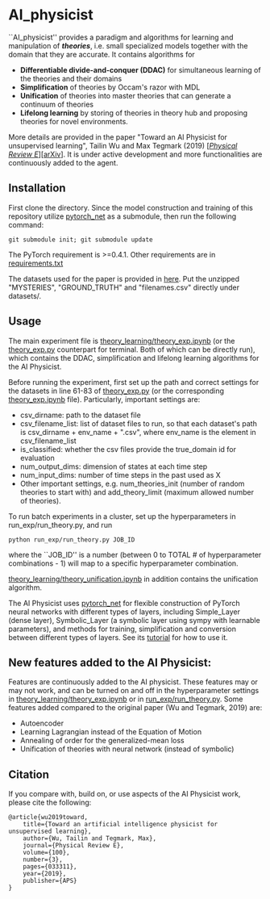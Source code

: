 # AI_physicist

``AI_physicist'' provides a paradigm and algorithms for learning and manipulation of ***theories***, i.e. small specialized models together with the domain that they are accurate. It contains algorithms for 
- **Differentiable divide-and-conquer (DDAC)** for simultaneous learning of the theories and their domains
- **Simplification** of theories by Occam's razor with MDL
- **Unification** of theories into master theories that can generate a continuum of theories
- **Lifelong learning** by storing of theories in theory hub and proposing theories for novel environments.

More details are provided in the paper "Toward an AI Physicist for unsupervised learning", Tailin Wu and Max Tegmark (2019) \[[*Physical Review E*](https://journals.aps.org/pre/abstract/10.1103/PhysRevE.100.033311)\]\[[arXiv](https://arxiv.org/abs/1810.10525)\]. It is under active development and more functionalities are continuously added to the agent.

## Installation
First clone the directory. Since the model construction and training of this repository utilize [pytorch_net](https://github.com/tailintalent/pytorch_net) as a submodule, then run the following command:
```
git submodule init; git submodule update
```

The PyTorch requirement is >=0.4.1. Other requirements are in [requirements.txt](https://github.com/tailintalent/AI_physicist/blob/master/requirements.txt)

The datasets used for the paper is provided in [here](https://space.mit.edu/home/tegmark/aiphysicist.html). Put the unzipped "MYSTERIES", "GROUND_TRUTH" and "filenames.csv" directly under datasets/.

## Usage
The main experiment file is [theory_learning/theory_exp.ipynb](https://github.com/tailintalent/AI_physicist/blob/master/theory_learning/theory_exp.ipynb) (or the [theory_exp.py](https://github.com/tailintalent/AI_physicist/blob/master/theory_learning/theory_exp.py) counterpart for terminal. Both of which can be directly run), which contains the DDAC, simplification and lifelong learning algorithms for the AI Physicist.

Before running the experiment, first set up the path and correct settings for the datasets in line 61-83 of [theory_exp.py](https://github.com/tailintalent/AI_physicist/blob/master/theory_learning/theory_exp.py) (or the corresponding [theory_exp.ipynb](https://github.com/tailintalent/AI_physicist/blob/master/theory_learning/theory_exp.ipynb) file). Particularly, important settings are:
- csv_dirname: path to the dataset file
- csv_filename_list: list of dataset files to run, so that each dataset's path is csv_dirname + env_name + ".csv", where env_name is the element in csv_filename_list
- is_classified: whether the csv files provide the true_domain id for evaluation
- num_output_dims: dimension of states at each time step
- num_input_dims: number of time steps in the past used as X
- Other important settings, e.g. num_theories_init (number of random theories to start with) and add_theory_limit (maximum allowed number of theories).

To run batch experiments in a cluster, set up the hyperparameters in run_exp/run_theory.py, and run
```
python run_exp/run_theory.py JOB_ID
```
where the ``JOB_ID'' is a number (between 0 to TOTAL # of hyperparameter combinations - 1) will map to a specific hyperparameter combination.

[theory_learning/theory_unification.ipynb](https://github.com/tailintalent/AI_physicist/blob/master/theory_learning/theory_unification.ipynb) in addition contains the unification algorithm.

The AI Physicist uses [pytorch_net](https://github.com/tailintalent/pytorch_net) for flexible construction of PyTorch neural networks with different types of layers, including Simple_Layer (dense layer), Symbolic_Layer (a symbolic layer using sympy with learnable parameters), and methods for training, simplification and conversion between different types of layers. See its [tutorial](https://github.com/tailintalent/pytorch_net/blob/master/Tutorial.ipynb) for how to use it.

## New features added to the AI Physicist:
Features are continuously added to the AI physicist. These features may or may not work, and can be turned on and off in the hyperparameter settings in [theory_learning/theory_exp.ipynb](https://github.com/tailintalent/AI_physicist/blob/master/theory_learning/theory_exp.ipynb) or in [run_exp/run_theory.py](https://github.com/tailintalent/AI_physicist/blob/master/run_exp/run_theory.py). Some features added compared to the original paper (Wu and Tegmark, 2019) are:
- Autoencoder
- Learning Lagrangian instead of the Equation of Motion
- Annealing of order for the generalized-mean loss
- Unification of theories with neural network (instead of symbolic)

## Citation
If you compare with, build on, or use aspects of the AI Physicist work, please cite the following:

```
@article{wu2019toward,
    title={Toward an artificial intelligence physicist for unsupervised learning},
    author={Wu, Tailin and Tegmark, Max},
    journal={Physical Review E},
    volume={100},
    number={3},
    pages={033311},
    year={2019},
    publisher={APS}
}
```
